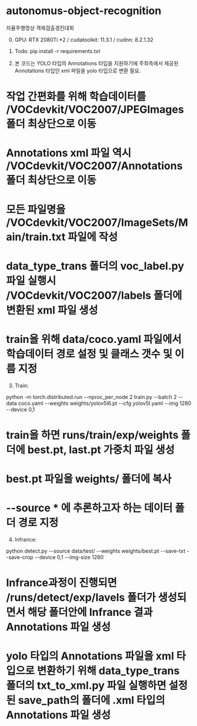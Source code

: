 # autonomus-object-recognition
자율주행영상 객체검출경진대회

0. GPU: RTX 2080Ti *2 / cudatoolkit: 11.3.1 / cudnn: 8.2.1.32
1. Todo: pip install -r requirements.txt

2. 본 코드는 YOLO 타입의 Annotations 타입을 지원하기에 주최측에서 제공된 Annotations 타입인 xml 파일을 yolo 타입으로 변환 필요.

# 작업 간편화를 위해 학습데이터를 /VOCdevkit/VOC2007/JPEGImages 폴더 최상단으로 이동
# Annotations xml 파일 역시 /VOCdevkit/VOC2007/Annotations 폴더 최상단으로 이동
# 모든 파일명을 /VOCdevkit/VOC2007/ImageSets/Main/train.txt 파일에 작성
# data_type_trans 폴더의 voc_label.py 파일 실행시 /VOCdevkit/VOC2007/labels 폴더에 변환된 xml 파일 생성



# train을 위해 data/coco.yaml 파일에서 학습데이터 경로 설정 및 클래스 갯수 및 이름 지정 
3. Train: 

python -m torch.distributed.run --nproc_per_node 2 train.py --batch 2 --data coco.yaml  --weights weights/yolov5l6.pt --cfg yolov5l.yaml --img 1280 --device 0,1


# train을 하면 runs/train/exp/weights 폴더에 best.pt, last.pt 가중치 파일 생성
# best.pt 파일을 weights/ 폴더에 복사
# --source * 에 추론하고자 하는 데이터 폴더 경로 지정
4. Infrance: 

python detect.py --source data/test/ --weights weights/best.pt --save-txt --save-crop --device 0,1 --img-size 1280


# Infrance과정이 진행되면 /runs/detect/exp/lavels 폴더가 생성되면서 해당 폴더안에 Infrance 결과 Annotations 파일 생성
# yolo 타입의 Annotations 파일을 xml 타입으로 변환하기 위해 data_type_trans 폴더의 txt_to_xml.py 파일 실행하면 설정된 save_path의 폴더에 .xml 타입의 Annotations 파일 생성     
